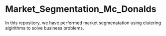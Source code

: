 # Market_Segmentation_Mc_Donalds
In this repository, we have performed market segmenatation using clutering algirithms to solve business problems.
